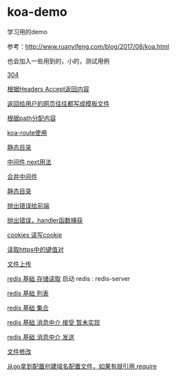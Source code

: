 # koa-demo
学习用的demo

参考：http://www.ruanyifeng.com/blog/2017/08/koa.html

也会加入一些用到的，小的，测试用例

[304](./demo01.js)

[根据Headers Accept返回内容](./demo02.js)

[返回给用户的网页往往都写成模板文件](./demo03.js)

[根据path分配内容](./demo04.js)

[koa-route使用](./demo05.js)

[静态目录](./demo06.js)


[中间件 next用法](./demo07.js)


[合并中间件](./demo08.js)


[静态目录](./demo09.js)


[抛出错误给前端](./demo10.js)


[抛出错误，handler函数捕获](./demo11.js)


[cookies 读写cookie](./demo12.js)


[读取https中的键值对](./demo13.js)

[文件上传](./demo14.js)

[redis 基础 存储读取](./demo15.js)
    启动 redis : redis-server 

[redis 基础 列表](./demo16.js)

    
[redis 基础 集合](./demo17.js)

    
[redis 基础 消息中介 接受 暂未实现](./demo19.js)

[redis 基础 消息中介 发送](./demo18.js)

[文件修改](./demo23.js)

[从go拿到配置创建域名配置文件，如果有就引用,require](./demo24.js)
